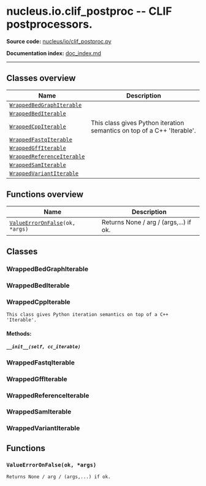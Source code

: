 # nucleus.io.clif_postproc -- CLIF postprocessors.
**Source code:** [nucleus/io/clif_postproc.py](https://github.com/google/nucleus/tree/master/nucleus/io/clif_postproc.py)

**Documentation index:** [doc_index.md](../../doc_index.md)

---


## Classes overview
Name | Description
-----|------------
[`WrappedBedGraphIterable`](#wrappedbedgraphiterable) | 
[`WrappedBedIterable`](#wrappedbediterable) | 
[`WrappedCppIterable`](#wrappedcppiterable) | This class gives Python iteration semantics on top of a C++ 'Iterable'.
[`WrappedFastqIterable`](#wrappedfastqiterable) | 
[`WrappedGffIterable`](#wrappedgffiterable) | 
[`WrappedReferenceIterable`](#wrappedreferenceiterable) | 
[`WrappedSamIterable`](#wrappedsamiterable) | 
[`WrappedVariantIterable`](#wrappedvariantiterable) | 

## Functions overview
Name | Description
-----|------------
[`ValueErrorOnFalse`](#valueerroronfalse)`(ok, *args)` | Returns None / arg / (args,...) if ok.

## Classes
### WrappedBedGraphIterable


### WrappedBedIterable


### WrappedCppIterable
```
This class gives Python iteration semantics on top of a C++ 'Iterable'.
```

#### Methods:
<a name="__init__"></a>
##### `__init__(self, cc_iterable)`


### WrappedFastqIterable


### WrappedGffIterable


### WrappedReferenceIterable


### WrappedSamIterable


### WrappedVariantIterable


## Functions
<a name="ValueErrorOnFalse"></a>
### `ValueErrorOnFalse(ok, *args)`
```
Returns None / arg / (args,...) if ok.
```

